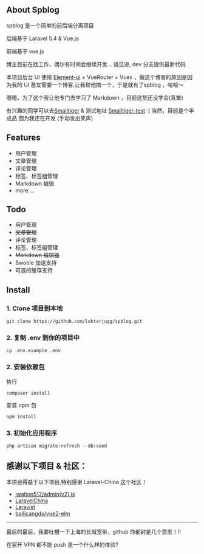 ## About Spblog

spblog 是一个简单的前后端分离项目

后端基于 Laravel 5.4 & Vue.js 

前端基于 vue.js

博主目前在找工作，偶尔有时间会继续开发...
请见谅, dev 分支提供最新代码

本项目后台 UI 使用 [Element-ui](https://github.com/ElemeFE/element) + VueRouter + Vuex ，做这个博客的原因是因为我的 UI 基友需要一个博客,让我帮他搞一个，于是就有了spblog ，哈哈～ 

嗯嗯，为了这个我让他专门去学习了 Markdown ，目前这货还没学会(真笨)

有兴趣的同学可以去[Smalltiger](http://smalltiger.me/) & 测试地址 [Smalltiger-test](http://spblog.minist.cn/) :( 当然，目前是个半成品 因为我还在开发 (手动发出笑声)


## Features

- 用户管理
- 文章管理
- 评论管理
- 标签、标签组管理
- Markdown 编辑
- more ...

## Todo

- 用户管理
- ~~文章管理~~
- 评论管理
- 标签、标签组管理
- ~~Markdown 编辑器~~
- Swoole 加速支持
- 可选的缓存支持


## Install

### 1. Clone 项目到本地

```shell
git clone https://github.com/loktarjugg/spblog.git
```


### 2. 复制 .env 到你的项目中

```shell
cp .env.example .env
```


### 2. 安装依赖包

执行

```shell
composer install
```

安装 npm 包

```shel
npm install
```

### 3. 初始化应用程序
```shell
php artisan migrate:refresh --db:seed
```

## 感谢以下项目 & 社区：
本项目得益于以下项目,特别感谢 Laravel-China 这个社区！

- [jwalton512/admin(v2).js](https://gist.github.com/jwalton512/9f1af52981dcbd236274)
- [LaravelChina](https://laravel-china.org/)
- [Laravist](https://www.laravist.com/)
- [bailicangdu/vue2-elm](https://github.com/bailicangdu/vue2-elm)

***

最后的最后，我要吐槽一下上海的长城宽带，github 你都封是几个意思！!!
 
 在家开 VPN 都不能 push 是一个什么样的体验?